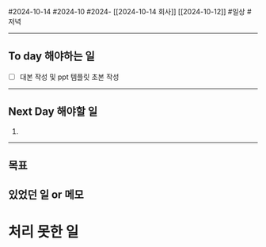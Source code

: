 #2024-10-14 #2024-10 #2024- [[2024-10-14 회사]] [[2024-10-12]]
#일상 #저녁 

---
## To day 해야하는 일
- [ ] 대본 작성 및 ppt 템플릿 초본 작성

---
## Next Day 해야할 일
1. 

---

## 목표 


## 있었던 일  or 메모


# 처리 못한 일